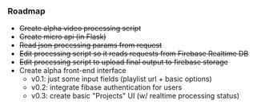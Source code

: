 ### Roadmap

* ~~Create alpha video processing script~~
* ~~Create micro api (in Flask)~~
* ~~Read json processing params from request~~
* ~~Edit processing script so it reads requests from Firebase Realtime DB~~
* ~~Edit processing script to upload final output to firebase storage~~
* Create alpha front-end interface
  * v0.1: just some input fields (playlist url + basic options)
  * v0.2: integrate fibase authentication for users
  * v0.3: create basic "Projects" UI (w/ realtime processing status)
